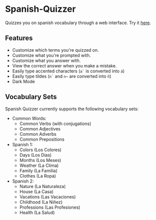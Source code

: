 # Spanish-Quizzer
Quizzes you on spanish vocabulary through a web interface.
Try it [here](https://ashermorgan.github.io/Spanish-Quizzer/).

## Features
- Customize which terms you're quizzed on.
- Customize what you're prompted with.
- Customize what you answer with.
- View the correct answer when you make a mistake.
- Easily type accented characters (``` a` ``` is converted into ```á```)
- Easily type tildes (``` n` ``` and ``` n~ ``` are converted into ```ñ```)
- Dark Mode

## Vocabulary Sets
Spanish Quizzer currently supports the following vocabulary sets:
- Common Words:
    - Common Verbs (with conjugations)
    - Common Adjectives
    - Common Adverbs
    - Common Prepositions
- Spanish 1:
    - Colors (Los Colores)
    - Days (Los Días)
    - Months (Los Meses)
    - Weather (La Clima)
    - Family (La Familia)
    - Clothes (La Ropa)
- Spanish 2:
    - Nature (La Naturaleza)
    - House (La Casa)
    - Vacations (Las Vacaciones)
    - Childhood (La Niñez)
    - Professions (Las Profesiones)
    - Health (La Salud)